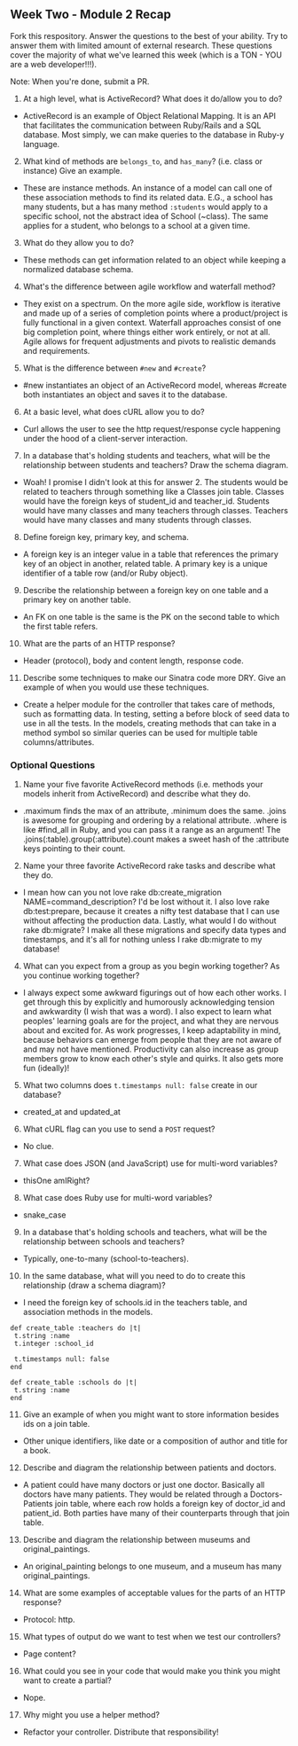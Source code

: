 ## Week Two - Module 2 Recap

Fork this respository. Answer the questions to the best of your ability. Try to answer them with limited amount of external research. These questions cover the majority of what we've learned this week (which is a TON - YOU are a web developer!!!). 

Note: When you're done, submit a PR. 

1. At a high level, what is ActiveRecord? What does it do/allow you to do?
  * ActiveRecord is an example of Object Relational Mapping. It is an API that facilitates the communication between Ruby/Rails and a SQL database. Most simply, we can make queries to the database in Ruby-y language.
  
2. What kind of methods are `belongs_to`, and `has_many`? (i.e. class or instance) Give an example.
  * These are instance methods. An instance of a model can call one of these association methods to find its related data. E.G., a school has many students, but a has many method `:students` would apply to a specific school, not the abstract idea of School (~class). The same applies for a student, who belongs to a school at a given time.
  
3. What do they allow you to do?
  * These methods can get information related to an object while keeping a normalized database schema.

4. What's the difference between agile workflow and waterfall method?
  * They exist on a spectrum. On the more agile side, workflow is iterative and made up of a series of completion points where a product/project is fully functional in a given context. Waterfall approaches consist of one big completion point, where things either work entirely, or not at all. Agile allows for frequent adjustments and pivots to realistic demands and requirements.
  
5. What is the difference between `#new` and `#create`?
  * #new instantiates an object of an ActiveRecord model, whereas #create both instantiates an object and saves it to the database.
  
6. At a basic level, what does cURL allow you to do?
  * Curl allows the user to see the http request/response cycle happening under the hood of a client-server interaction.
  
7. In a database that's holding students and teachers, what will be the relationship between students and teachers? Draw the schema diagram.
  * Woah! I promise I didn't look at this for answer 2. The students would be related to teachers through something like a Classes join table. Classes would have the foreign keys of student_id and teacher_id. Students would have many classes and many teachers through classes. Teachers would have many classes and many students through classes.
  
8. Define foreign key, primary key, and schema.
  * A foreign key is an integer value in a table that references the primary key of an object in another, related table. A primary key is a unique identifier of a table row (and/or Ruby object).

9. Describe the relationship between a foreign key on one table and a primary key on another table.
  * An FK on one table is the same is the PK on the second table to which the first table refers.
  
10. What are the parts of an HTTP response?
  * Header (protocol), body and content length, response code.
  
11. Describe some techniques to make our Sinatra code more DRY. Give an example of when you would use these techniques.
  * Create a helper module for the controller that takes care of methods, such as formatting data. In testing, setting a before block of seed data to use in all the tests. In the models, creating methods that can take in a method symbol so similar queries can be used for multiple table columns/attributes. 


### Optional Questions

1. Name your five favorite ActiveRecord methods (i.e. methods your models inherit from ActiveRecord) and describe what they do.
  * .maximum finds the max of an attribute, .minimum does the same. .joins is awesome for grouping and ordering by a relational attribute. .where is like #find_all in Ruby, and you can pass it a range as an argument! The .joins(:table).group(:attribute).count makes a sweet hash of the :attribute keys pointing to their count.
  
2. Name your three favorite ActiveRecord rake tasks and describe what they do. 
  * I mean how can you not love rake db:create_migration NAME=command_description? I'd be lost without it. I also love rake db:test:prepare, because it creates a nifty test database that I can use without affecting the production data. Lastly, what would I do without rake db:migrate? I make all these migrations and specify data types and timestamps, and it's all for nothing unless I rake db:migrate to my database!
  
4. What can you expect from a group as you begin working together? As you continue working together?
 * I always expect some awkward figurings out of how each other works. I get through this by explicitly and humorously acknowledging tension and awkwardity (I wish that was a word). I also expect to learn what peoples' learning goals are for the project, and what they are nervous about and excited for. As work progresses, I keep adaptability in mind, because behaviors can emerge from people that they are not aware of and may not have mentioned. Productivity can also increase as group members grow to know each other's style and quirks. It also gets more fun (ideally)!
 
5. What two columns does `t.timestamps null: false` create in our database?
 * created_at and updated_at
 
6. What cURL flag can you use to send a `POST` request?
 * No clue.
 
7. What case does JSON (and JavaScript) use for multi-word variables?
 * thisOne amIRight?
 
8. What case does Ruby use for multi-word variables?
 * snake_case
 
9. In a database that's holding schools and teachers, what will be the relationship between schools and teachers?
 * Typically, one-to-many (school-to-teachers).

10. In the same database, what will you need to do to create this relationship (draw a schema diagram)?
 * I need the foreign key of schools.id in the teachers table, and association methods in the models.
```
def create_table :teachers do |t|
 t.string :name
 t.integer :school_id
 
 t.timestamps null: false
end

def create_table :schools do |t|
 t.string :name
end
```

11. Give an example of when you might want to store information besides ids on a join table.
 * Other unique identifiers, like date or a composition of author and title for a book.
 
12. Describe and diagram the relationship between patients and doctors.
 * A patient could have many doctors or just one doctor. Basically all doctors have many patients. They would be related through a Doctors-Patients join table, where each row holds a foreign key of doctor_id and patient_id. Both parties have many of their counterparts through that join table.
 
13. Describe and diagram the relationship between museums and original_paintings.
 * An original_painting belongs to one museum, and a museum has many original_paintings.

14. What are some examples of acceptable values for the parts of an HTTP response?
 * Protocol: http.

15. What types of output do we want to test when we test our controllers?
 * Page content?

16. What could you see in your code that would make you think you might want to create a partial?
 * Nope.
 
17. Why might you use a helper method?
 * Refactor your controller. Distribute that responsibility!
